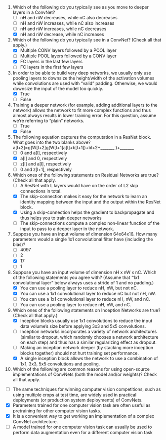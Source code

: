 1. Which of the following do you typically see as you move to deeper layers in a ConvNet?
   - [ ] nH and nW decreases, while nC also decreases
   - [ ] nH and nW increases, while nC also increases
   - [ ] nH and nW increases, while nC decreases
   - [x] nH and nW decrease, while nC increases

2. Which of the following do you typically see in a ConvNet? (Check all that apply.)
   - [x] Multiple CONV layers followed by a POOL layer
   - [ ] Multiple POOL layers followed by a CONV layer
   - [x] FC layers in the last few layers
   - [ ] FC layers in the first few layers

3. In order to be able to build very deep networks, we usually only use pooling layers to downsize the height/width of the activation volumes while convolutions are used with “valid” padding. Otherwise, we would downsize the input of the model too quickly.
   - [x] True
   - [ ] False

4. Training a deeper network (for example, adding additional layers to the network) allows the network to fit more complex functions and thus almost always results in lower training error. For this question, assume we’re referring to “plain” networks.
   - [ ] True
   - [x] False

5. The following equation captures the computation in a ResNet block. What goes into the two blanks above?
a[l+2]=g(W[l+2]g(W[l+1]a[l]+b[l+1])+bl+2+_______ )+_______
   - [ ] 0 and a[l], respectively
   - [x] a[l] and 0, respectively
   - [ ] z[l] and a[l], respectively
   - [ ] 0 and z[l+1], respectively

6. Which ones of the following statements on Residual Networks are true? (Check all that apply.
   - [ ] A ResNet with L layers would have on the order of L2 skip connections in total.
   - [x] The skip-connection makes it easy for the network to learn an identity mapping between the input and the output within the ResNet block.
   - [x] Using a skip-connection helps the gradient to backpropagate and thus helps you to train deeper networks
   - [ ] The skip-connections compute a complex non-linear function of the input to pass to a deeper layer in the network.

7. Suppose you have an input volume of dimension 64x64x16. How many parameters would a single 1x1 convolutional filter have (including the bias)?
   - [ ] 4097
   - [ ] 2
   - [x] 17
   - [ ] 1

8. Suppose you have an input volume of dimension nH x nW x nC. Which of the following statements you agree with? (Assume that “1x1 convolutional layer” below always uses a stride of 1 and no padding.)
   - [x] You can use a pooling layer to reduce nH, nW, but not nC.
   - [x] You can use a 1x1 convolutional layer to reduce nC but not nH, nW.
   - [ ] You can use a 1x1 convolutional layer to reduce nH, nW, and nC.
   - [ ] You can use a pooling layer to reduce nH, nW, and nC.

9. Which ones of the following statements on Inception Networks are true? (Check all that apply.)
   - [x] Inception blocks usually use 1x1 convolutions to reduce the input data volume’s size before applying 3x3 and 5x5 convolutions.
   - [ ] Inception networks incorporates a variety of network architectures (similar to dropout, which randomly chooses a network architecture on each step) and thus has a similar regularizing effect as dropout.
   - [ ] Making an inception network deeper (by stacking more inception blocks together) should not hurt training set performance.
   - [x] A single inception block allows the network to use a combination of 1x1, 3x3, 5x5 convolutions and pooling.

10. Which of the following are common reasons for using open-source implementations of ConvNets (both the model and/or weights)? Check all that apply.
   - [ ] The same techniques for winning computer vision competitions, such as using multiple crops at test time, are widely used in practical deployments (or production system deployments) of ConvNets.
   - [x] Parameters trained for one computer vision task are often useful as pretraining for other computer vision tasks.
   - [x] It is a convenient way to get working an implementation of a complex ConvNet architecture.
   - [ ] A model trained for one computer vision task can usually be used to perform data augmentation even for a different computer vision task
